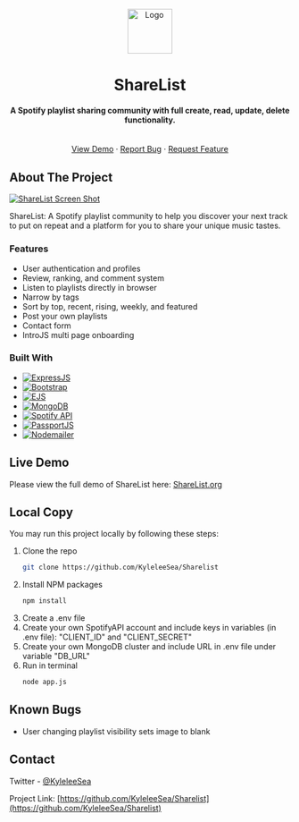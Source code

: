 <!-- PROJECT LOGO -->
<br />
<div align="center">
  <a href="https://github.com/KyleleeSea/Sharelist">
    <img src="https://i.imgur.com/fH1NiUb.png" alt="Logo" width="80" height="80">
  </a>

<h1 align="center">ShareList</h1>

  <p align="center">
    <h4>
      A Spotify playlist sharing community with full create, read, update, delete functionality. 
    </h4>
    <br />
    <a href="https://sharelist.org/">View Demo</a>
    ·
    <a href="https://github.com/KyleleeSea/Sharelist/issues">Report Bug</a>
    ·
    <a href="https://github.com/KyleleeSea/Sharelist/issues">Request Feature</a>
  </p>
</div>

<!-- ABOUT THE PROJECT -->
## About The Project

[![ShareList Screen Shot][product-screenshot]](https://sharelist.org/)

ShareList: A Spotify playlist community to help you discover your next track to put on repeat and a platform for you to share your unique music tastes.

### Features
- User authentication and profiles
- Review, ranking, and comment system 
- Listen to playlists directly in browser 
- Narrow by tags 
- Sort by top, recent, rising, weekly, and featured
- Post your own playlists
- Contact form
- IntroJS multi page onboarding 

### Built With

* [![ExpressJS][expressjs.com]][expressjs-url]
* [![Bootstrap][Bootstrap.com]][Bootstrap-url]
* [![EJS][ejs.co]][ejs-url]
* [![MongoDB][mongodb.com]][mongodb-url]
* [![Spotify API][spotify.com]][spotify-url]
* [![PassportJS][passportjs.org]][passportjs-url]
* [![Nodemailer][nodemailer.com]][nodemailer-url]


## Live Demo

Please view the full demo of ShareList here: <a href="https://sharelist.org/">ShareList.org</a>

## Local Copy
You may run this project locally by following these steps:

1. Clone the repo
   ```sh
   git clone https://github.com/KyleleeSea/Sharelist
   ```
2. Install NPM packages
   ```sh
   npm install
   ```
3. Create a .env file
4. Create your own SpotifyAPI account and include keys in variables (in .env file): "CLIENT_ID" and "CLIENT_SECRET"
5. Create your own MongoDB cluster and include URL in .env file under variable  "DB_URL"
6. Run in terminal
   ```sh
   node app.js
   ```

## Known Bugs
- User changing playlist visibility sets image to blank 

<!-- CONTACT -->
## Contact

Twitter - [@KyleleeSea](https://twitter.com/KyleleeSea)

Project Link: [https://github.com/KyleleeSea/Sharelist](https://github.com/KyleleeSea/Sharelist)

<!-- MARKDOWN LINKS & IMAGES -->
[product-screenshot]: https://i.imgur.com/4r4pCkj.png
[expressjs.com]: https://img.shields.io/badge/Express-000000?style=for-the-badge&logo=express&logoColor=AEAEAE
[expressjs-url]: https://expressjs.com/
[Bootstrap.com]: https://img.shields.io/badge/Bootstrap-563D7C?style=for-the-badge&logo=bootstrap&logoColor=white
[Bootstrap-url]: https://getbootstrap.com
[ejs.co]: https://img.shields.io/badge/EJS-000000?style=for-the-badge&logo=ejs&logoColor=ffffff
[ejs-url]: https://ejs.co/
[mongodb.com]: https://img.shields.io/badge/MongoDB-000000?style=for-the-badge&logo=mongodb&logoColor=00ED64
[mongodb-url]: https://www.mongodb.com/
[spotify.com]: https://img.shields.io/badge/Spotify_API-000000?style=for-the-badge&logo=Spotify&logoColor=08C367
[spotify-url]: https://developer.spotify.com/documentation/web-api/
[passportjs.org]: https://img.shields.io/badge/Passport.js-000000?style=for-the-badge&logo=Passport&logoColor=1EBF5E
[passportjs-url]: https://www.passportjs.org/
[nodemailer.com]: https://img.shields.io/badge/Nodemailer-29ABE2?style=for-the-badge&logo=nodemailer&logoColor=29ABE2
[nodemailer-url]: https://nodemailer.com/

